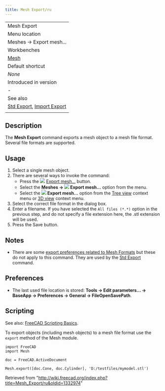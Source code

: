 ```yaml
---
title: Mesh Export/ru
---
```

|  |
| --- |
| Mesh Export |
| Menu location |
| Meshes → Export mesh... |
| Workbenches |
| [Mesh](/Mesh_Workbench "Mesh Workbench") |
| Default shortcut |
| *None* |
| Introduced in version |
| - |
| See also |
| [Std Export](/Std_Export "Std Export"), [Import Export](/Import_Export "Import Export") |
|  |

## Description

The **Mesh Export** command exports a mesh object to a mesh file format. Several file formats are supported.

## Usage

1. Select a single mesh object.
2. There are several ways to invoke the command:
   * Press the ![](/images/Mesh_Export.svg) [Export mesh...](/Mesh_Export "Mesh Export") button.
   * Select the **Meshes → ![](/images/Mesh_Export.svg) Export mesh...** option from the menu.
   * Select the **![](/images/Mesh_Export.svg) Export mesh...** option from the [Tree view](/Tree_view "Tree view") context menu or [3D view](/3D_view "3D view") context menu.
3. Select the correct file format in the dialog box.
4. Enter a filename. If you have selected the `All files (*.*)` option in the previous step, and do not specify a file extension here, the .stl extension will be used.
5. Press the Save button.

## Notes

* There are some [export preferences related to Mesh Formats](/Import_Export_Preferences#Mesh_Formats "Import Export Preferences") but these do not apply to this command. They are used by the [Std Export](/Std_Export "Std Export") command.

## Preferences

* The last used file location is stored: **Tools → Edit parameters... → BaseApp → Preferences → General → FileOpenSavePath**.

## Scripting

See also: [FreeCAD Scripting Basics](/FreeCAD_Scripting_Basics "FreeCAD Scripting Basics").

To export objects (including mesh objects) to a mesh file format use the `export` method of the Mesh module.

```
import FreeCAD
import Mesh

doc = FreeCAD.ActiveDocument

Mesh.export([doc.Cone, doc.Cylinder], 'D:/testfiles/mymodel.stl')

```

Retrieved from "<http://wiki.freecad.org/index.php?title=Mesh_Export/ru&oldid=1332974>"